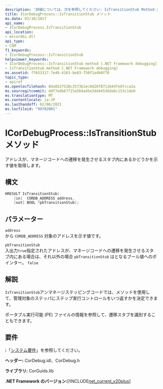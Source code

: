 ```yaml
---
description: '詳細については、次を参照してください: IsTransitionStub Method:: メソッド'
title: ICorDebugProcess::IsTransitionStub メソッド
ms.date: 03/30/2017
api_name:
- ICorDebugProcess.IsTransitionStub
api_location:
- mscordbi.dll
api_type:
- COM
f1_keywords:
- ICorDebugProcess::IsTransitionStub
helpviewer_keywords:
- ICorDebugProcess::IsTransitionStub method [.NET Framework debugging]
- IsTransitionStub method [.NET Framework debugging]
ms.assetid: f7653317-7e48-4163-be03-f50f1a4b0f70
topic_type:
- apiref
ms.openlocfilehash: 0da8527538c2573b1ec0d26f8711644fe8fcca2a
ms.sourcegitcommit: ddf7edb67715a5b9a45e3dd44536dabc153c1de0
ms.translationtype: MT
ms.contentlocale: ja-JP
ms.lasthandoff: 02/06/2021
ms.locfileid: "99782001"
---
```

# <a name="icordebugprocessistransitionstub-method"></a>ICorDebugProcess::IsTransitionStub メソッド

アドレスが、マネージコードへの遷移を発生させるスタブ内にあるかどうかを示す値を取得します。  
  
## <a name="syntax"></a>構文  
  
```cpp  
HRESULT IsTransitionStub(  
    [in]  CORDB_ADDRESS address,  
    [out] BOOL *pbTransitionStub);  
```  
  
## <a name="parameters"></a>パラメーター  

 `address`  
 から `CORDB_ADDRESS` 対象のアドレスを示す値です。  
  
 `pbTransitionStub`  
 入出力`true`指定されたアドレスが、マネージコードへの遷移を発生させるスタブ内にある場合は、それ以外の場合 `pbTransitionStub` はとなるブール値へのポインター。 `false`  
  
## <a name="remarks"></a>解説  

 `IsTransitionStub`アンマネージステッピングコードでは、メソッドを使用して、管理対象のステッパにステップ実行コントロールをいつ返すかを決定できます。  
  
 ポータブル実行可能 (PE) ファイルの情報を参照して、遷移スタブを識別することもできます。  
  
## <a name="requirements"></a>要件  

 **:**「[システム要件](../../get-started/system-requirements.md)」を参照してください。  
  
 **ヘッダー:** CorDebug.idl、CorDebug.h  
  
 **ライブラリ:** CorGuids.lib  
  
 **.NET Framework のバージョン:**[!INCLUDE[net_current_v20plus](../../../../includes/net-current-v20plus-md.md)]
